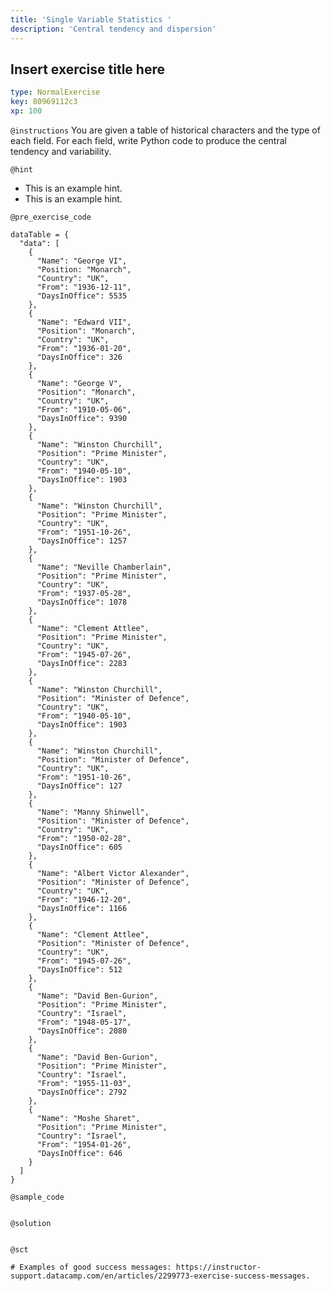```yaml
---
title: 'Single Variable Statistics '
description: 'Central tendency and dispersion'
---
```


## Insert exercise title here

```yaml
type: NormalExercise
key: 80969112c3
xp: 100
```

<!-- Guidelines for contexts: https://instructor-support.datacamp.com/en/articles/2375526-course-coding-exercises. -->

`@instructions`
You are given a table of historical characters and the type of each field. For each field, write Python code to produce the central tendency and variability.

`@hint`
<!-- Examples of good hints: https://instructor-support.datacamp.com/en/articles/2379164-hints-best-practices. -->
- This is an example hint.
- This is an example hint.

`@pre_exercise_code`
```{python}
dataTable = {
  "data": [
    {
      "Name": "George VI",
      "Position: "Monarch",
      "Country": "UK",
      "From": "1936-12-11",
      "DaysInOffice": 5535
    },
    {
      "Name": "Edward VII",
      "Position": "Monarch",
      "Country": "UK",
      "From": "1936-01-20",
      "DaysInOffice": 326
    },
    {
      "Name": "George V",
      "Position": "Monarch",
      "Country": "UK",
      "From": "1910-05-06",
      "DaysInOffice": 9390
    },
    {
      "Name": "Winston Churchill",
      "Position": "Prime Minister",
      "Country": "UK",
      "From": "1940-05-10",
      "DaysInOffice": 1903
    },
    {
      "Name": "Winston Churchill",
      "Position": "Prime Minister",
      "Country": "UK",
      "From": "1951-10-26",
      "DaysInOffice": 1257
    },
    {
      "Name": "Neville Chamberlain",
      "Position": "Prime Minister",
      "Country": "UK",
      "From": "1937-05-28",
      "DaysInOffice": 1078
    },
    {
      "Name": "Clement Attlee",
      "Position": "Prime Minister",
      "Country": "UK",
      "From": "1945-07-26",
      "DaysInOffice": 2283
    },
    {
      "Name": "Winston Churchill",
      "Position": "Minister of Defence",
      "Country": "UK",
      "From": "1940-05-10",
      "DaysInOffice": 1903
    },
    {
      "Name": "Winston Churchill",
      "Position": "Minister of Defence",
      "Country": "UK",
      "From": "1951-10-26",
      "DaysInOffice": 127
    },
    {
      "Name": "Manny Shinwell",
      "Position": "Minister of Defence",
      "Country": "UK",
      "From": "1950-02-28",
      "DaysInOffice": 605
    },
    {
      "Name": "Albert Victor Alexander",
      "Position": "Minister of Defence",
      "Country": "UK",
      "From": "1946-12-20",
      "DaysInOffice": 1166
    },
    {
      "Name": "Clement Attlee",
      "Position": "Minister of Defence",
      "Country": "UK",
      "From": "1945-07-26",
      "DaysInOffice": 512
    },
    {
      "Name": "David Ben-Gurion",
      "Position": "Prime Minister",
      "Country": "Israel",
      "From": "1948-05-17",
      "DaysInOffice": 2080 
    },
    {
      "Name": "David Ben-Gurion",
      "Position": "Prime Minister",
      "Country": "Israel",
      "From": "1955-11-03",
      "DaysInOffice": 2792
    },
    {
      "Name": "Moshe Sharet",
      "Position": "Prime Minister",
      "Country": "Israel",
      "From": "1954-01-26",
      "DaysInOffice": 646
    }    
  ]
}
```

`@sample_code`
```{python}

```

`@solution`
```{python}

```

`@sct`
```{python}
# Examples of good success messages: https://instructor-support.datacamp.com/en/articles/2299773-exercise-success-messages.
```
